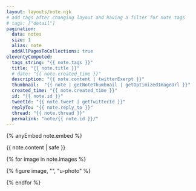 ```yaml
---
layout: layouts/note.njk
# add tags after changing layout and having a filter for note tags
# tags: ["detail"] 
pagination:
  data: notes
  size: 1  
  alias: note
  addAllPagesToCollections: true
eleventyComputed:
  tags_string: "{{ note.tags }}"
  title: "{{ note.title }}"
  # date: "{{ note.created_time }}"
  description: "{{ note.content | twitterExerpt }}"
  thumbnail:  "{{ note | getNoteThumbnail | getOptimizedImageUrl }}"
  created_time: "{{ note.created_time }}"
  id: "{{ note.id }}"
  tweetId: "{{ note.tweet | getTwitterId }}"
  replyTo: "{{ note.reply_to }}"
  thread: "{{ note.thread }}"
  permalink: "note/{{ note.id }}/"
---
```


{% anyEmbed note.embed %}

{{ note.content | safe }}

{% for image in note.images %}

{% figure image, "", "u-photo" %}

{% endfor %}
